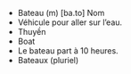 - Bateau (m) [ba.to] Nom
- Véhicule pour aller sur l’eau.
- Thuyền
- Boat
- Le bateau part à 10 heures.
- Bateaux (pluriel)